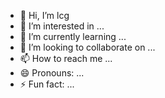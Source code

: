 - 👋 Hi, I’m lcg
- 👀 I’m interested in ...
- 🌱 I’m currently learning ...
- 💞️ I’m looking to collaborate on ...
- 📫 How to reach me ...
- 😄 Pronouns: ...
- ⚡ Fun fact: ...

<!---
GFTheShy/GFTheShy is a ✨ special ✨ repository because its `README.md` (this file) appears on your GitHub profile.
You can click the Preview link to take a look at your changes.
--->
